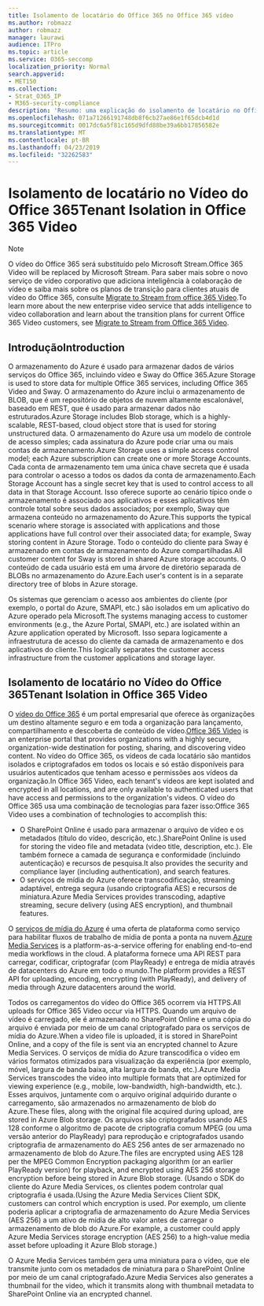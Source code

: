 ```yaml
---
title: Isolamento de locatário do Office 365 no Office 365 vídeo
ms.author: robmazz
author: robmazz
manager: laurawi
audience: ITPro
ms.topic: article
ms.service: O365-seccomp
localization_priority: Normal
search.appverid:
- MET150
ms.collection:
- Strat_O365_IP
- M365-security-compliance
description: 'Resumo: uma explicação do isolamento de locatário no Office 365 video.'
ms.openlocfilehash: 071a71266191748db8f6cb27ae86e1f65dcb4d1d
ms.sourcegitcommit: 0017dc6a5f81c165d9dfd88be39a6bb17856582e
ms.translationtype: MT
ms.contentlocale: pt-BR
ms.lasthandoff: 04/23/2019
ms.locfileid: "32262583"
---
```

# <a name="tenant-isolation-in-office-365-video"></a><span data-ttu-id="6b2ab-103">Isolamento de locatário no Vídeo do Office 365</span><span class="sxs-lookup"><span data-stu-id="6b2ab-103">Tenant Isolation in Office 365 Video</span></span>

> [!NOTE]
> <span data-ttu-id="6b2ab-104">O vídeo do Office 365 será substituído pelo Microsoft Stream.</span><span class="sxs-lookup"><span data-stu-id="6b2ab-104">Office 365 Video will be replaced by Microsoft Stream.</span></span> <span data-ttu-id="6b2ab-105">Para saber mais sobre o novo serviço de vídeo corporativo que adiciona inteligência à colaboração de vídeo e saiba mais sobre os planos de transição para clientes atuais de vídeo do Office 365, consulte [Migrate to Stream from office 365 Video](https://docs.microsoft.com/stream/).</span><span class="sxs-lookup"><span data-stu-id="6b2ab-105">To learn more about the new enterprise video service that adds intelligence to video collaboration and learn about the transition plans for current Office 365 Video customers, see [Migrate to Stream from Office 365 Video](https://docs.microsoft.com/stream/).</span></span>

## <a name="introduction"></a><span data-ttu-id="6b2ab-106">Introdução</span><span class="sxs-lookup"><span data-stu-id="6b2ab-106">Introduction</span></span>
<span data-ttu-id="6b2ab-107">O armazenamento do Azure é usado para armazenar dados de vários serviços do Office 365, incluindo vídeo e Sway do Office 365.</span><span class="sxs-lookup"><span data-stu-id="6b2ab-107">Azure Storage is used to store data for multiple Office 365 services, including Office 365 Video and Sway.</span></span> <span data-ttu-id="6b2ab-108">O armazenamento do Azure inclui o armazenamento de BLOB, que é um repositório de objetos de nuvem altamente escalonável, baseado em REST, que é usado para armazenar dados não estruturados.</span><span class="sxs-lookup"><span data-stu-id="6b2ab-108">Azure Storage includes Blob storage, which is a highly-scalable, REST-based, cloud object store that is used for storing unstructured data.</span></span> <span data-ttu-id="6b2ab-109">O armazenamento do Azure usa um modelo de controle de acesso simples; cada assinatura do Azure pode criar uma ou mais contas de armazenamento.</span><span class="sxs-lookup"><span data-stu-id="6b2ab-109">Azure Storage uses a simple access control model; each Azure subscription can create one or more Storage Accounts.</span></span> <span data-ttu-id="6b2ab-110">Cada conta de armazenamento tem uma única chave secreta que é usada para controlar o acesso a todos os dados da conta de armazenamento.</span><span class="sxs-lookup"><span data-stu-id="6b2ab-110">Each Storage Account has a single secret key that is used to control access to all data in that Storage Account.</span></span> <span data-ttu-id="6b2ab-111">Isso oferece suporte ao cenário típico onde o armazenamento é associado aos aplicativos e esses aplicativos têm controle total sobre seus dados associados; por exemplo, Sway que armazena conteúdo no armazenamento do Azure.</span><span class="sxs-lookup"><span data-stu-id="6b2ab-111">This supports the typical scenario where storage is associated with applications and those applications have full control over their associated data; for example, Sway storing content in Azure Storage.</span></span> <span data-ttu-id="6b2ab-112">Todo o conteúdo do cliente para Sway é armazenado em contas de armazenamento do Azure compartilhadas.</span><span class="sxs-lookup"><span data-stu-id="6b2ab-112">All customer content for Sway is stored in shared Azure storage accounts.</span></span> <span data-ttu-id="6b2ab-113">O conteúdo de cada usuário está em uma árvore de diretório separada de BLOBs no armazenamento do Azure.</span><span class="sxs-lookup"><span data-stu-id="6b2ab-113">Each user's content is in a separate directory tree of blobs in Azure storage.</span></span>

<span data-ttu-id="6b2ab-114">Os sistemas que gerenciam o acesso aos ambientes do cliente (por exemplo, o portal do Azure, SMAPI, etc.) são isolados em um aplicativo do Azure operado pela Microsoft.</span><span class="sxs-lookup"><span data-stu-id="6b2ab-114">The systems managing access to customer environments (e.g., the Azure Portal, SMAPI, etc.) are isolated within an Azure application operated by Microsoft.</span></span> <span data-ttu-id="6b2ab-115">Isso separa logicamente a infraestrutura de acesso do cliente da camada de armazenamento e dos aplicativos do cliente.</span><span class="sxs-lookup"><span data-stu-id="6b2ab-115">This logically separates the customer access infrastructure from the customer applications and storage layer.</span></span>

## <a name="tenant-isolation-in-office-365-video"></a><span data-ttu-id="6b2ab-116">Isolamento de locatário no Vídeo do Office 365</span><span class="sxs-lookup"><span data-stu-id="6b2ab-116">Tenant Isolation in Office 365 Video</span></span>
<span data-ttu-id="6b2ab-117">O [vídeo do Office 365](https://support.office.com/article/Meet-Office-365-Video-ca1cc1a9-a615-46e1-b6a3-40dbd99939a6) é um portal empresarial que oferece às organizações um destino altamente seguro e em toda a organização para lançamento, compartilhamento e descoberta de conteúdo de vídeo.</span><span class="sxs-lookup"><span data-stu-id="6b2ab-117">[Office 365 Video](https://support.office.com/article/Meet-Office-365-Video-ca1cc1a9-a615-46e1-b6a3-40dbd99939a6) is an enterprise portal that provides organizations with a highly secure, organization-wide destination for posting, sharing, and discovering video content.</span></span> <span data-ttu-id="6b2ab-118">No vídeo do Office 365, os vídeos de cada locatário são mantidos isolados e criptografados em todos os locais e só estão disponíveis para usuários autenticados que tenham acesso e permissões aos vídeos da organização.</span><span class="sxs-lookup"><span data-stu-id="6b2ab-118">In Office 365 Video, each tenant's videos are kept isolated and encrypted in all locations, and are only available to authenticated users that have access and permissions to the organization's videos.</span></span> <span data-ttu-id="6b2ab-119">O vídeo do Office 365 usa uma combinação de tecnologias para fazer isso:</span><span class="sxs-lookup"><span data-stu-id="6b2ab-119">Office 365 Video uses a combination of technologies to accomplish this:</span></span>
- <span data-ttu-id="6b2ab-120">O SharePoint Online é usado para armazenar o arquivo de vídeo e os metadados (título do vídeo, descrição, etc.).</span><span class="sxs-lookup"><span data-stu-id="6b2ab-120">SharePoint Online is used for storing the video file and metadata (video title, description, etc.).</span></span> <span data-ttu-id="6b2ab-121">Ele também fornece a camada de segurança e conformidade (incluindo autenticação) e recursos de pesquisa.</span><span class="sxs-lookup"><span data-stu-id="6b2ab-121">It also provides the security and compliance layer (including authentication), and search features.</span></span>
- <span data-ttu-id="6b2ab-122">O serviços de mídia do Azure oferece transcodificação, streaming adaptável, entrega segura (usando criptografia AES) e recursos de miniatura.</span><span class="sxs-lookup"><span data-stu-id="6b2ab-122">Azure Media Services provides transcoding, adaptive streaming, secure delivery (using AES encryption), and thumbnail features.</span></span>

<span data-ttu-id="6b2ab-123">O [serviços de mídia do Azure](https://azure.microsoft.com/services/media-services/) é uma oferta de plataforma como serviço para habilitar fluxos de trabalho de mídia de ponta a ponta na nuvem.</span><span class="sxs-lookup"><span data-stu-id="6b2ab-123">[Azure Media Services](https://azure.microsoft.com/services/media-services/) is a platform-as-a-service offering for enabling end-to-end media workflows in the cloud.</span></span> <span data-ttu-id="6b2ab-124">A plataforma fornece uma API REST para carregar, codificar, criptografar (com PlayReady) e entrega de mídia através de datacenters do Azure em todo o mundo.</span><span class="sxs-lookup"><span data-stu-id="6b2ab-124">The platform provides a REST API for uploading, encoding, encrypting (with PlayReady), and delivery of media through Azure datacenters around the world.</span></span>

<span data-ttu-id="6b2ab-125">Todos os carregamentos do vídeo do Office 365 ocorrem via HTTPS.</span><span class="sxs-lookup"><span data-stu-id="6b2ab-125">All uploads for Office 365 Video occur via HTTPS.</span></span> <span data-ttu-id="6b2ab-126">Quando um arquivo de vídeo é carregado, ele é armazenado no SharePoint Online e uma cópia do arquivo é enviada por meio de um canal criptografado para os serviços de mídia do Azure.</span><span class="sxs-lookup"><span data-stu-id="6b2ab-126">When a video file is uploaded, it is stored in SharePoint Online, and a copy of the file is sent via an encrypted channel to Azure Media Services.</span></span> <span data-ttu-id="6b2ab-127">O serviços de mídia do Azure transcodifica o vídeo em vários formatos otimizados para visualização da experiência (por exemplo, móvel, largura de banda baixa, alta largura de banda, etc.).</span><span class="sxs-lookup"><span data-stu-id="6b2ab-127">Azure Media Services transcodes the video into multiple formats that are optimized for viewing experience (e.g., mobile, low-bandwidth, high-bandwidth, etc.).</span></span> <span data-ttu-id="6b2ab-128">Esses arquivos, juntamente com o arquivo original adquirido durante o carregamento, são armazenados no armazenamento de blob do Azure.</span><span class="sxs-lookup"><span data-stu-id="6b2ab-128">These files, along with the original file acquired during upload, are stored in Azure Blob storage.</span></span> <span data-ttu-id="6b2ab-129">Os arquivos são criptografados usando AES 128 conforme o algoritmo de pacote de criptografia comum MPEG (ou uma versão anterior do PlayReady) para reprodução e criptografados usando criptografia de armazenamento do AES 256 antes de ser armazenado no armazenamento de blob do Azure.</span><span class="sxs-lookup"><span data-stu-id="6b2ab-129">The files are encrypted using AES 128 per the MPEG Common Encryption packaging algorithm (or an earlier PlayReady version) for playback, and encrypted using AES 256 storage encryption before being stored in Azure Blob storage.</span></span> <span data-ttu-id="6b2ab-130">(Usando o SDK do cliente do Azure Media Services, os clientes podem controlar qual criptografia é usada.</span><span class="sxs-lookup"><span data-stu-id="6b2ab-130">(Using the Azure Media Services Client SDK, customers can control which encryption is used.</span></span> <span data-ttu-id="6b2ab-131">Por exemplo, um cliente poderia aplicar a criptografia de armazenamento do Azure Media Services (AES 256) a um ativo de mídia de alto valor antes de carregar o armazenamento de blob do Azure.</span><span class="sxs-lookup"><span data-stu-id="6b2ab-131">For example, a customer could apply Azure Media Services storage encryption (AES 256) to a high-value media asset before uploading it Azure Blob storage.)</span></span>

<span data-ttu-id="6b2ab-132">O Azure Media Services também gera uma miniatura para o vídeo, que ele transmite junto com os metadados de miniatura para o SharePoint Online por meio de um canal criptografado.</span><span class="sxs-lookup"><span data-stu-id="6b2ab-132">Azure Media Services also generates a thumbnail for the video, which it transmits along with thumbnail metadata to SharePoint Online via an encrypted channel.</span></span>
